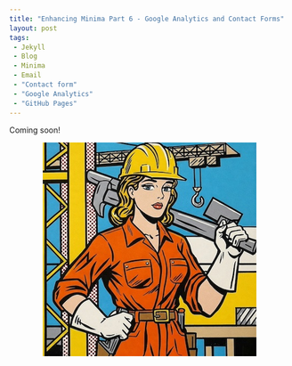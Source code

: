 ```yaml
---
title: "Enhancing Minima Part 6 - Google Analytics and Contact Forms"
layout: post
tags:
 - Jekyll
 - Blog
 - Minima
 - Email
 - "Contact form"
 - "Google Analytics"
 - "GitHub Pages"
---
```


Coming soon!
<!-- more -->

<p style="text-align:center;">
	<img src="/assets/images/under_construction.jpg" alt="Female construction worker">
</p>


